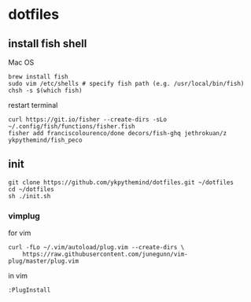 
# dotfiles

## install fish shell

Mac OS

```
brew install fish
sudo vim /etc/shells # specify fish path (e.g. /usr/local/bin/fish)
chsh -s $(which fish)
```

restart terminal

```
curl https://git.io/fisher --create-dirs -sLo ~/.config/fish/functions/fisher.fish
fisher add franciscolourenco/done decors/fish-ghq jethrokuan/z ykpythemind/fish_peco
```


## init

```console
git clone https://github.com/ykpythemind/dotfiles.git ~/dotfiles
cd ~/dotfiles
sh ./init.sh
```

### vimplug

for vim
```
curl -fLo ~/.vim/autoload/plug.vim --create-dirs \
    https://raw.githubusercontent.com/junegunn/vim-plug/master/plug.vim
```

in vim
```
:PlugInstall
```
